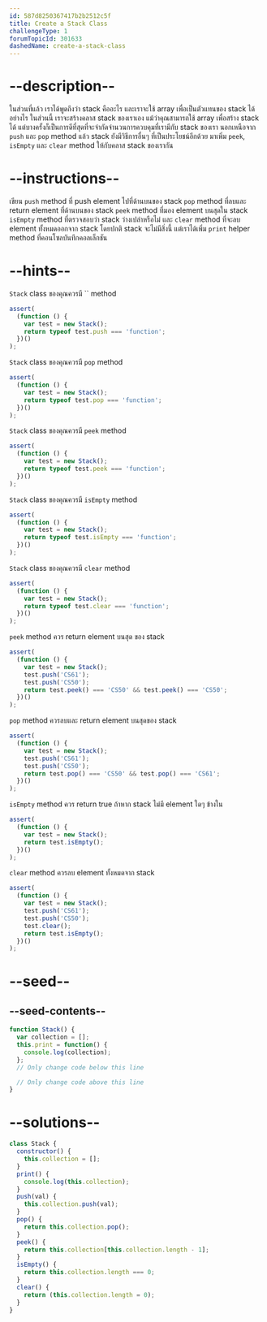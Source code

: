 ```yaml
---
id: 587d8250367417b2b2512c5f
title: Create a Stack Class
challengeType: 1
forumTopicId: 301633
dashedName: create-a-stack-class
---
```


# --description--

ในส่วนที่แล้ว เราได้พูดถึงว่า stack คืออะไร และเราจะใช้ array เพื่อเป็นตัวแทนของ stack ได้อย่างไร ในส่วนนี้ เราจะสร้างคลาส stack ของเราเอง แม้ว่าคุณสามารถใช้ array เพื่อสร้าง stack ได้ แต่บางครั้งก็เป็นการดีที่สุดที่จะจำกัดจำนวนการควบคุมที่เรามีกับ stack ของเรา นอกเหนือจาก `push` และ `pop` method แล้ว stack ยังมีวิธีการอื่นๆ ที่เป็นประโยชน์อีกด้วย มาเพิ่ม `peek`, `isEmpty` และ `clear` method ให้กับคลาส stack ของเรากัน

# --instructions--

เขียน `push` method ที่ push element ไปที่ด้านบนของ stack  `pop` method ที่ลบและ return element ที่ด้านบนของ stack  `peek` method  ที่มอง element บนสุดใน stack  `isEmpty` method ที่ตรวจสอบว่า stack ว่างเปล่าหรือไม่ และ `clear` method ที่จะลบ element ทั้งหมดออกจาก stack  โดยปกติ stack จะไม่มีสิ่งนี้ แต่เราได้เพิ่ม `print` helper method ที่คอนโซลบันทึกคอลเล็กชัน

# --hints--

`Stack` class ของคุณควรมี `` method

```js
assert(
  (function () {
    var test = new Stack();
    return typeof test.push === 'function';
  })()
);
```

`Stack` class ของคุณควรมี `pop` method

```js
assert(
  (function () {
    var test = new Stack();
    return typeof test.pop === 'function';
  })()
);
```

`Stack` class ของคุณควรมี `peek` method

```js
assert(
  (function () {
    var test = new Stack();
    return typeof test.peek === 'function';
  })()
);
```

`Stack` class ของคุณควรมี `isEmpty` method

```js
assert(
  (function () {
    var test = new Stack();
    return typeof test.isEmpty === 'function';
  })()
);
```

`Stack` class ของคุณควรมี `clear` method

```js
assert(
  (function () {
    var test = new Stack();
    return typeof test.clear === 'function';
  })()
);
```

`peek` method ควร return element บนสุด ของ stack

```js
assert(
  (function () {
    var test = new Stack();
    test.push('CS61');
    test.push('CS50');
    return test.peek() === 'CS50' && test.peek() === 'CS50';
  })()
);
```

`pop` method ควรลบและ return element บนสุดของ stack

```js
assert(
  (function () {
    var test = new Stack();
    test.push('CS61');
    test.push('CS50');
    return test.pop() === 'CS50' && test.pop() === 'CS61';
  })()
);
```

`isEmpty` method ควร return true ถ้าหาก stack ไม่มี element ใดๆ ข้างใน

```js
assert(
  (function () {
    var test = new Stack();
    return test.isEmpty();
  })()
);
```

`clear` method ควรลบ element ทั้งหมดจาก stack

```js
assert(
  (function () {
    var test = new Stack();
    test.push('CS61');
    test.push('CS50');
    test.clear();
    return test.isEmpty();
  })()
);
```

# --seed--

## --seed-contents--

```js
function Stack() {
  var collection = [];
  this.print = function() {
    console.log(collection);
  };
  // Only change code below this line

  // Only change code above this line
}
```

# --solutions--

```js
class Stack {
  constructor() {
    this.collection = [];
  }
  print() {
    console.log(this.collection);
  }
  push(val) {
    this.collection.push(val);
  }
  pop() {
    return this.collection.pop();
  }
  peek() {
    return this.collection[this.collection.length - 1];
  }
  isEmpty() {
    return this.collection.length === 0;
  }
  clear() {
    return (this.collection.length = 0);
  }
}
```
